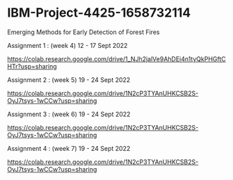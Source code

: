 # IBM-Project-4425-1658732114
Emerging Methods for Early Detection of Forest Fires


Assignment 1 : (week 4) 
12 - 17 Sept 2022

https://colab.research.google.com/drive/1_NJh2jalVe9AhDEi4n1tyQkPHGftCHTr?usp=sharing



Assignment 2 : (week 5) 
19 - 24 Sept 2022

https://colab.research.google.com/drive/1N2cP3TYAnUHKCSB2S-OyJ7tsys-1wCCw?usp=sharing




Assignment 3 : (week 6) 
19 - 24 Sept 2022

https://colab.research.google.com/drive/1N2cP3TYAnUHKCSB2S-OyJ7tsys-1wCCw?usp=sharing




Assignment 4 : (week 7) 
19 - 24 Sept 2022

https://colab.research.google.com/drive/1N2cP3TYAnUHKCSB2S-OyJ7tsys-1wCCw?usp=sharing
